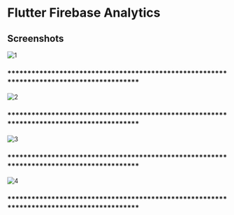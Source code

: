 # Flutter Firebase Analytics 

## Screenshots 
![1](https://github.com/user-attachments/assets/b7c9615e-213d-4a01-99cf-82a25a72c036)
### **************************************************************************************** 
![2](https://github.com/user-attachments/assets/acb3d993-8ed5-4e87-9a4c-36740632da07)
### **************************************************************************************** 
![3](https://github.com/user-attachments/assets/e6c70a98-aac3-4aad-8dc1-96f7c5030996)
### **************************************************************************************** 
![4](https://github.com/user-attachments/assets/88f9472e-a5ad-485c-a01a-db4f06212f66)
### **************************************************************************************** 

